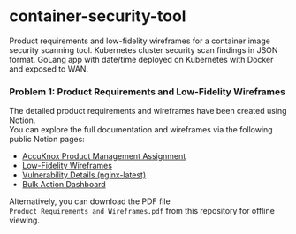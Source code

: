 # container-security-tool
Product requirements and low-fidelity wireframes for a container image security scanning tool. Kubernetes cluster security scan findings in JSON format. GoLang app with date/time deployed on Kubernetes with Docker and exposed to WAN.
### Problem 1: Product Requirements and Low-Fidelity Wireframes

The detailed product requirements and wireframes have been created using Notion.  
You can explore the full documentation and wireframes via the following public Notion pages:

- [AccuKnox Product Management Assignment](https://www.notion.so/AccuKnox-Product-Management-Assignment-1da908eb890b80a6878ec1d0df68acae?pvs=4)  
- [Low-Fidelity Wireframes](https://www.notion.so/Low-Fidelity-Wireframes-1da908eb890b8027b9acd690b83f98c5?pvs=4)  
- [Vulnerability Details (nginx-latest)](https://www.notion.so/Vulnerability-Details-nginx-latest-1da908eb890b8038a105cfbc363a6c13?pvs=4)  
- [Bulk Action Dashboard](https://www.notion.so/Bulk-Action-Dashboard-1da908eb890b802bb838e89add11f3a8?pvs=4)  

Alternatively, you can download the PDF file `Product_Requirements_and_Wireframes.pdf` from this repository for offline viewing.
